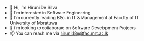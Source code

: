 - 👋 Hi, I’m Hiruni De Silva
- 👀 I’m interested in Software Engineering
- 🌱 I’m currently reading BSc. in IT & Management at Faculty of IT University of Moratuwa
- 💞️ I’m looking to collaborate on Software Development Projects
- 📫 You can reach me via hiruni.18@itfac.mrt.ac.lk

<!---
Hiruni-ISE/Hiruni-ISE is a ✨ special ✨ repository because its `README.md` (this file) appears on your GitHub profile.
You can click the Preview link to take a look at your changes.
--->
